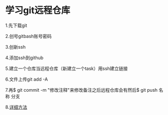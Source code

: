 # 学习git远程仓库
1.先下载git

2.创号gitbash账号密码

3.创新ssh

4.添加ssh到github

5.建立一个仓库当远程仓库（新建立一个task）用ssh建立链接

6.文件上传git add -A

7.再$ git commit -m "修改注释"来修改备注之后远程仓库会有然后$ git push 名称 分支

8.[详细方法](https://blog.csdn.net/qq_36667170/article/details/79085301)
